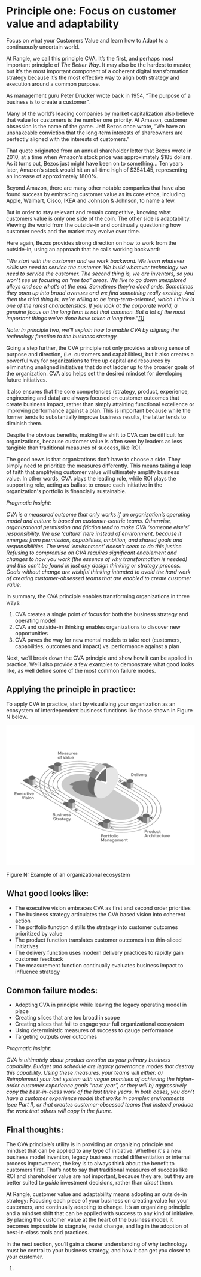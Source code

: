 # Principle one: Focus on customer value and adaptability

Focus on what your Customers Value and learn how to Adapt to a continuously uncertain world.

At Rangle, we call this principle CVA. It’s the first, and perhaps most important principle of _The Better Way_. It may also be the hardest to master, but it’s the most important component of a coherent digital transformation strategy because it’s the most effective way to align both strategy and execution around a common purpose.

As management guru Peter Drucker wrote back in 1954, “The purpose of a business is to create a customer”.

Many of the world’s leading companies by market capitalization also believe that value for customers is the number one priority. At Amazon, customer obsession is the name of the game. Jeff Bezos once wrote, “We have an unshakeable conviction that the long-term interests of shareowners are perfectly aligned with the interests of customers.”

That quote originated from an annual shareholder letter that Bezos wrote in 2010, at a time when Amazon’s stock price was approximately $185 dollars. As it turns out, Bezos just might have been on to something… Ten years later, Amazon’s stock would hit an all-time high of $3541.45, representing an increase of approximately 1800%.

Beyond Amazon, there are many other notable companies that have also found success by embracing customer value as its core ethos, including Apple, Walmart, Cisco, IKEA and Johnson & Johnson, to name a few.

But in order to stay relevant and remain competitive, knowing what customers value is only one side of the coin. The other side is adaptability: Viewing the world from the outside-in and continually questioning how customer needs and the market may evolve over time.

Here again, Bezos provides strong direction on how to work from the outside-in, using an approach that he calls working backward:

_“We start with the customer and we work backward. We learn whatever skills we need to service the customer. We build whatever technology we need to service the customer. The second thing is, we are inventors, so you won’t see us focusing on “me too” areas. We like to go down unexplored alleys and see what’s at the end. Sometimes they’re dead ends. Sometimes they open up into broad avenues and we find something really exciting. And then the third thing is, we’re willing to be long-term-oriented, which I think is one of the rarest characteristics. If you look at the corporate world, a genuine focus on the long term is not that common. But a lot of the most important things we’ve done have taken a long time.”_[_\[1\]_]()

_Note: In principle two, we’ll explain how to enable CVA by aligning the technology function to the business strategy._

Going a step further, the CVA principle not only provides a strong sense of purpose and direction, \(i.e. customers and capabilities\), but it also creates a powerful way for organizations to free up capital and resources by eliminating unaligned initiatives that do not ladder up to the broader goals of the organization. CVA also helps set the desired mindset for developing future initiatives.

It also ensures that the core competencies \(strategy, product, experience, engineering and data\) are always focused on customer outcomes that create business impact, rather than simply attaining functional excellence or improving performance against a plan. This is important because while the former tends to substantially improve business results, the latter tends to diminish them.

Despite the obvious benefits, making the shift to CVA can be difficult for organizations, because customer value is often seen by leaders as less tangible than traditional measures of success, like ROI.

The good news is that organizations don’t have to choose a side. They simply need to prioritize the measures differently. This means taking a leap of faith that amplifying customer value will ultimately amplify business value. In other words, CVA plays the leading role, while ROI plays the supporting role, acting as ballast to ensure each initiative in the organization's portfolio is financially sustainable.

_Pragmatic Insight:_

_CVA is a measured outcome that only works if an organization’s operating model and culture is based on customer-centric teams. Otherwise, organizational permission and friction tend to make CVA ‘someone else's’ responsibility. We use ‘culture’ here instead of environment, because it emerges from permission, capabilities, ambition, and shared goals and responsibilities. The word ‘environment’ doesn’t seem to do this justice. Refusing to compromise on CVA requires significant enablement and changes to how you work \(the essence of why transformation is needed\) and this can’t be found in just any design thinking or strategy process. Goals without change are wishful thinking intended to avoid the hard work of creating customer-obsessed teams that are enabled to create customer value._

In summary, the CVA principle enables transforming organizations in three ways:

1. CVA creates a single point of focus for both the business strategy and operating model
2. CVA and outside-in thinking enables organizations to discover new opportunities
3. CVA paves the way for new mental models to take root \(customers, capabilities, outcomes and impact\) vs. performance against a plan

Next, we’ll break down the CVA principle and show how it can be applied in practice. We’ll also provide a few examples to demonstrate what good looks like, as well define some of the most common failure modes.

## Applying the principle in practice:

To apply CVA in practice, start by visualizing your organization as an ecosystem of interdependent business functions like those shown in Figure N below.

![](../.gitbook/assets/0%20%285%29.png)

Figure N: Example of an organizational ecosystem



## What good looks like:

* The executive vision embraces CVA as first and second order priorities
* The business strategy articulates the CVA based vision into coherent action
* The portfolio function distills the strategy into customer outcomes prioritized by value
* The product function translates customer outcomes into thin-sliced initiatives
* The delivery function uses modern delivery practices to rapidly gain customer feedback
* The measurement function continually evaluates business impact to influence strategy

## Common failure modes:

* Adopting CVA in principle while leaving the legacy operating model in place
* Creating slices that are too broad in scope
* Creating slices that fail to engage your full organizational ecosystem
* Using deterministic measures of success to gauge performance
* Targeting outputs over outcomes

_Pragmatic Insight:_

_CVA is ultimately about product creation as your primary business capability. Budget and schedule are legacy governance modes that destroy this capability. Using these measures, your teams will either: a\) Reimplement your last system with vague promises of achieving the higher-order customer experience goals “next year”, or they will b\) aggressively copy the best-in-class work of the last three years. In both cases, you don’t have a customer experience model that works in complex environments \(see Part I\), or that creates customer-obsessed teams that instead produce the work that others will copy in the future._

## Final thoughts:

The CVA principle’s utility is in providing an organizing principle and mindset that can be applied to any type of initiative. Whether it's a new business model invention, legacy business model differentiation or internal process improvement, the key is to always think about the benefit to customers first. That’s not to say that traditional measures of success like ROI and shareholder value are not important, because they are, but they are better suited to _guide_ investment decisions, rather than _direct_ them.

At Rangle, customer value and adaptability means adopting an outside-in strategy: Focusing each piece of your business on creating value for your customers, and continually adapting to change. It’s an organizing principle and a mindset shift that can be applied with success to any kind of initiative. By placing the customer value at the heart of the business model, it becomes impossible to stagnate, resist change, and lag in the adoption of best-in-class tools and practices.

In the next section, you’ll gain a clearer understanding of why technology must be central to your business strategy, and how it can get you closer to your customer.

1. 
